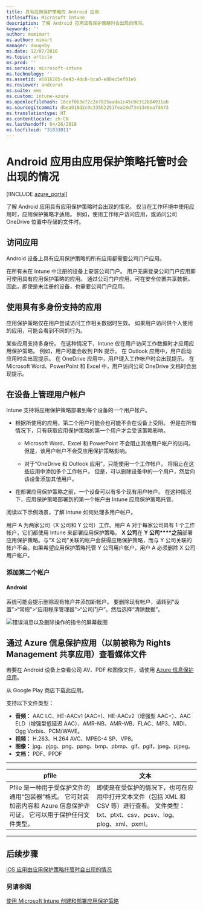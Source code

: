 ```yaml
---
title: 具有应用保护策略的 Android 应用
titlesuffix: Microsoft Intune
description: 了解 Android 应用具有保护策略时会出现的情况。
keywords: ''
author: msmimart
ms.author: mimart
manager: dougeby
ms.date: 12/07/2016
ms.topic: article
ms.prod: ''
ms.service: microsoft-intune
ms.technology: ''
ms.assetid: a6816285-8e43-4dc8-bca0-e80ec5ef01e6
ms.reviewer: andcerat
ms.suite: ems
ms.custom: intune-azure
ms.openlocfilehash: 16cef0b3e72c2e7815aada1c45c0e312b84931ab
ms.sourcegitcommit: dbea918d2c0c335b2251fea18d7341340eafd673
ms.translationtype: HT
ms.contentlocale: zh-CN
ms.lasthandoff: 04/26/2018
ms.locfileid: "31833011"
---
```

# <a name="what-to-expect-when-your-android-app-is-managed-by-app-protection-policies"></a>Android 应用由应用保护策略托管时会出现的情况 

[!INCLUDE [azure_portal](./includes/azure_portal.md)]

了解 Android 应用具有应用保护策略时会出现的情况。 仅当在工作环境中使用应用时，应用保护策略才适用。 例如，使用工作帐户访问应用，或访问公司 OneDrive 位置中存储的文件时。
##  <a name="accessing-apps"></a>访问应用

Android 设备上具有应用保护策略的所有应用都需要公司门户应用。

在所有未在 Intune 中注册的设备上安装公司门户。 用户无需登录公司门户应用即可使用具有应用保护策略的应用。
通过公司门户应用，可在安全位置共享数据。 因此，即使是未注册的设备，也需要公司门户应用。


##  <a name="using-apps-with-multi-identity-support"></a>使用具有多身份支持的应用

应用保护策略仅在用户尝试访问工作相关数据时生效。  如果用户访问供个人使用的应用，可能会看到不同的行为。

某些应用支持多身份。 在这种情况下，Intune 仅在用户访问工作数据时才应用应用保护策略。  例如，用户可能会收到 PIN 提示。  在 Outlook 应用中，用户启动应用时会出现提示。 在 OneDrive 应用中，用户键入工作帐户时会出现提示。  在 Microsoft Word、PowerPoint 和 Excel 中，用户访问公司 OneDrive 文档时会出现提示。
##  <a name="managing-user-accounts-on-the-device"></a>在设备上管理用户帐户

Intune 支持将应用保护策略部署到每个设备的一个用户帐户。

* 根据所使用的应用，第二个用户可能会也可能不会在设备上受阻。 但是在所有情况下，只有获取应用保护策略的第一个用户才会受该策略影响。

  * Microsoft Word、Excel 和 PowerPoint 不会阻止其他用户帐户的访问。 但是，该用户帐户不会受应用保护策略影响。

  * 对于“OneDrive 和 Outlook 应用”，只能使用一个工作帐户。  将阻止在这些应用中添加多个工作帐户。  但是，可以删除设备中的一个用户，然后向该设备添加其他用户。


* 在部署应用保护策略之前，一个设备可以有多个现有用户帐户。 在这种情况下，应用保护策略部署到的第一个帐户由 Intune 应用保护策略托管。


阅读以下示例场景，了解 Intune 如何处理多用户帐户。

用户 A 为两家公司（X 公司和 Y 公司）工作。用户 A 对于每家公司具有 1 个工作帐户，它们都使用 Intune 来部署应用保护策略。 **X 公司**在 **Y 公司****之前**部署应用保护策略。与“X 公司”关联的帐户会获得应用保护策略，而与 Y 公司关联的帐户不会。如果希望应用保护策略托管 Y 公司用户帐户，用户 A 必须删除 X 公司用户帐户。
### <a name="adding-a-second-account"></a>添加第二个帐户
####  <a name="android"></a>Android
系统可能会提示删除现有帐户并添加新帐户。  要删除现有帐户，请转到“设置”&gt;“常规”&gt;“应用程序管理器”&gt;“公司门户”。然后选择“清除数据”。

![错误消息以及删除操作的指令的屏幕截图](./media/android-switch-user.png)

##  <a name="viewing-media-files-with-the-azure-information-protection-app-previously-known-as-rights-management-sharing-app"></a>通过 Azure 信息保护应用（以前被称为 Rights Management 共享应用）查看媒体文件
若要在 Android 设备上查看公司 AV、PDF 和图像文件，请使用 [Azure 信息保护应用](https://play.google.com/store/apps/details?id=com.microsoft.ipviewer)。

从 Google Play 商店下载此应用。  

支持以下文件类型：

* **音频：** AAC LC、HE-AACv1 (AAC+)、HE-AACv2（增强型 AAC+）、AAC ELD（增强型低延迟 AAC）、AMR-NB、AMR-WB、FLAC、MP3、MIDI、Ogg Vorbis、PCM/WAVE。
* **视频：** H.263、H.264 AVC、MPEG-4 SP、VP8。
* **图像：** jpg、pjpg、png、ppng、bmp、pbmp、gif、pgif，jpeg、pjpeg。
* **文档：** PDF、PPDF

------------

|                                                                                 <strong>pfile</strong>                                                                                 |                                                                      <strong>文本</strong>                                                                      |
|----------------------------------------------------------------------------------------------------------------------------------------------------------------------------------------|-----------------------------------------------------------------------------------------------------------------------------------------------------------------|
| Pfile 是一种用于受保护文件的通用“包装器”格式。 它可封装加密内容和 Azure 信息保护许可证。 它可以用于保护任何文件类型。 | 即使是在受保护的情况下，也可在应用中打开文本文件（包括 XML 和 CSV 等）进行查看。 文件类型：txt、ptxt、csv、pcsv、log、plog、xml、pxml。 |

---------------
## <a name="next-steps"></a>后续步骤
[iOS 应用由应用保护策略托管时会出现的情况](app-protection-enabled-apps-ios.md)

### <a name="see-also"></a>另请参阅
[使用 Microsoft Intune 创建和部署应用保护策略](app-protection-policies.md)
